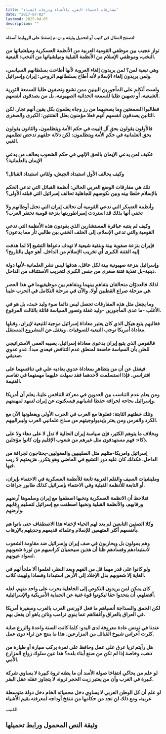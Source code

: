 ```yaml
---
title: "مفارقات احتماء العرب بالأعداء ودرجات الغباء"
date: "2017-07-02"
lastmod: 2025-04-05
description: ""
---
```

**لتصفح المقال في كتيب أو لتحميل وثيقة و-ن-م إضغط على الروابط أسفله**

### تواز عجيب بين موظفي القومية العربية من الأنظمة العسكرية وميلشياتها من النخب، وموظفي الإسلام من الأنظمة القبلية وميلشياتها من النخب: التبعية.

### وهي تبعية لمن؟ لمن يريدون إلغاء العروبة لأنها أطاحت بسلطانهم السياسي، ولمن يريدون إلغاء الإسلام لأنه أطاح بسلطانهم الروحي: إيران وإسرائيل.

### ولست أتكلم على المأجورين البينين ممن تشيع وتصفون طلبا للسمعة الثورية الشيعية، أو تصهين طلبا للسمعة الحداثية الصهيونية، بل من يصدقون أنفسهم.

### فطالبوا السمعتين وما يصحبهما من رز وجاه يعلمون بكل يقين أنهم تجار. لكن الثانين يصدقون أنفسهم أنهم فعلا مؤمنون بعلل الفتنتين: الكبرى والصغرى.

### فالأولون يقولون بحق آل البيت في حكم الأمة ويتظلمون، والثانون يقولون بحق العلمانية في حكم الأمة ويتظلمون: لكن دلالة حلفهم تدحض تظلمهم الغبي.

### فكيف لمن يدعي الإيمان بالحق الإلهي في حكم الشعوب يحالف من يدعي الإيمان بالعلمانية؟

### وكيف يحالف الأول استبداد الجيش، ولثاني استبداد القبائل؟

### تلك هي مفارقات الوضع العربي الحالي: أنظمة القبائل التي تدعي الحكم بالإسلام خلطا بينه وبين نكوصهم للجاهلية تحالف إسرائيل التي قبلته الأولى؟

### وأنظمة العسكر التي تدعي القومية أن تحالف إيران التي تحتل أوطانهم ولا تخفي أنها بذلك قد استردت إمبراطوريتها بنزعة قومية تحتقر العرب؟

### وكيف لم ينتبه عباقرة المستشارين الذي يقودون هذه الأنظمة التي تدعي القومية والتي تدعي الإسلام، إلى الحلف الخفي بين طالبي ثأر مما يدعون؟

### فإيران بنزعة صفوية بينة وبتقية شيعية لا تهدف دعواها التشيع إلا لما هدفت إليه الفتنة الكبرى أي تخريب الإسلام من الداخل. أهو جهل بالتاريخ؟

### وإسرائيل بنزعة صهيونية بينة لكل عاقل، هدفها ليس نشر العلمانية-لأنها دولة دينية-بل تغذية فتنة صغرى من جنس الكبرى لتخريب الاستئناف من الداخل.

### لذلك فالعدوّان متحالفان بتفاهم بينهما وبتفاهم بين موظيفيهما في هذا العصر في مرحلة صراع القطبين أولا، والآن في مرحلة التكامل في الحرب علينا.

### وما يجعل مثل هذه المفارقات تحصل ليس دائما سوء وليد خبث، بل هو في الأغلب -ما عدى المأجورين -وليد غفلة وتصور السياسة قائلة بالثالث المرفوع.

### فغالبهم يتبع هيكل الذي كان يعتبر معاداة إسرائيل موجبة للتبعية لإيران، وقبلها معاداة أمريكا توجب التبعية للسوفيات. ويغفل عن المشروع المستقل.

### فالقومي الذي يتبع إيران بدعوى معاداة إسرائيل، يصيبه العمى الاستراتيجي للظن بأن السياسة خاضعة لمنطق عدم التناقض فيعدي مبدأ: عدو عدوي صديقي.

### فيغفل عن أن من يتظاهر بمعاداة عدوي يعاديه علي في تنافسهما على افتراسي. فإذا استسلمت لأحدهما فقد سهلت عليهما مهمتهما في تقاسم الغنيمة.

### ومن يعلم عدم التناسب بين العدوين في معركة التنافس علينا، يعلم أن أمريكا وإسرائيل بحاجة لجرافة حفظا لشبابهم فيسكتون عن إيران لتمهد لمهمتهم.

### وتلك خطتهم الثابتة: فعلوها مع العرب في الحرب الأولى ويفعلونها الآن مع الكرد والفرس ومن يغتر بإيديولوجيتهم من سذج علمانيي العرب وليبرالييهم.

### وبخلاف ما يتوهم الكثير، فإن سياسة إيران الحالية لا تدل لا على دهاء ولا على ذكاء: فهم مستهدفون مثل غيرهم من شعوب الإقليم وإن كانوا مؤجلين.

### إسرائيل وامريكا-مثلهم مثل الصليبيين والمغوليين-يحتاجون لجرافة من الداخل. فكذلك كان عليه دور التشيع في الماضي وهو يتكرر. هزيمتهم لا ريب فيها.

### ومليشيات السيف والقلم العربية تابعة للأنظمة العسكرية في الاحتماء بإيران، أو التابعة للأنظمة القبلية وفي الاحتماء بإسرائيل كذلك طابور جرافات.

### فنلاحظ أن الانظمة العسكرية ونخبها اصطفوا مع إيران وسلموها أرضهم ورقابهم، والأنظمة القبلية ونخبها اصطفت مع إسرائيل لتسليم رقابهم وأرضهم.

### وكلا الصفين التابعين لم يعد لهم الحياء لإخفاء هذا الاصطفاف حتى باتوا هم بأنفسهم أكثر المتهمين للإسلام وعلمائه قديمهم وحديثهم بالإرهاب.

### وهم يمولون بل ويحاربون في صف إيران وإسرائيل ضد مقاومة الشعوب لاستبدادهم وفسادهم ظنا أن هذين سيحميان كراسيهم من ثورة شعوبهم لسواد عيونهم.

### ولو كانوا على قدر مهما قل من الفهم وبعد النظر، لعلموا ألا ملجأ لهم في الغاية إلا شعوبهم بدل الإخلاد إلى الأرض استبدادا وفسادا ولهيث كلاب.

### كان يمكن لمن يريدون النكوص إلى الجاهلية بحرب على واحد منهم، لعله أفضلهم، أن يتحدوا حقا ليكونوا قوة غنية عن الحماية الأمريكية والإسرائيلية.

### لكن الحمق والسذاجة أنسياهم ما فعل لاورنس العرب بالعرب وسفيرة أمريكا في العراق بالعراق وأغفلاهم عما ينوي ترامب وناتن ياهو أن يفعل بهم.

### عندنا في تونس عادة معروفة لدى البدو: كلما كانت السنة واعدة والزرع صابة كثرت أعراس شيوخ القبائل من المزارعين. هذا ما ينتج عن ثراء دون عمل.

### هل رأيتم ثريا عرق على عمل وحافظ على ثمرة يركب سيارة أو طيارة من ذهب، وخاصة إذا لم تكن من صنع أبناء بلده؟ هذا عين سلوك زواج المزارع الأمي.

### لو علم من يحاكي انتفاخا صولة الأسد أن ما يظنه ثروة كبيرة لا يساوي شركة كبيرة في الغرب وأن من يعتبر زيت الحجر ثروة، لا يتجاوز عقله عقل البقر.

### لو علم أن كل الوطن العربي لا يساوي دخل محمياته الخام دخل دولة متوسطة غربية، ومع ذلك لن تجد من حكامها من تنتفخ أوداجه لمعرفته بقيم الأشياء

الكتيب

## وثيقة النص المحمول ورابط تحميلها

###
